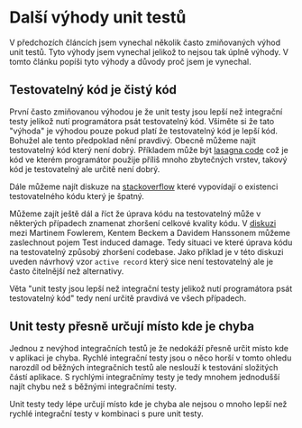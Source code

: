 # Další výhody unit testů

V předchozích článcích jsem vynechal několik často zmiňovaných výhod unit testů. Tyto výhody jsem vynechal jelikož to nejsou tak úplně výhody. V tomto článku popíši tyto výhody a důvody proč jsem je vynechal.

## Testovatelný kód je čistý kód

První často zmiňovanou výhodou je že unit testy jsou lepší než integrační testy jelikož nutí programátora psát testovatelný kód. Všiměte si že tato "výhoda" je výhodou pouze pokud platí že testovatelný kód je lepší kód. Bohužel ale tento předpoklad nění pravdivý. Obecně můžeme najít testovatelný kód který není dobrý. Příkladem může být [lasagna code](https://matthiasnoback.nl/2018/02/lasagna-code-too-many-layers/) což je kód ve kterém programátor použije příliš mnoho zbytečných vrstev, takový kód je testovatelný ale určitě není dobrý.

Dále můžeme najít diskuze na [stackoverflow](https://softwareengineering.stackexchange.com/questions/288405/is-testable-code-better-code) které vypovídají o existenci testovatelného kódu který je špatný.

Můžeme zajít ještě dál a říct že úprava kódu na testovatelný může v některých případech znamenat zhoršení celkové kvality kódu. V [diskuzi](https://martinfowler.com/articles/is-tdd-dead/) mezi Martinem Fowlerem, Kentem Beckem a Davidem Hanssonem můžeme zaslechnout pojem Test induced damage. Tedy situaci ve které úprava kódu na testovatelný způsobý zhoršení codebase. Jako příklad je v této diskuzi uveden návrhový vzor `active record` který sice není testovatelný ale je často čitelnější než alternativy.

Věta "unit testy jsou lepší než integrační testy jelikož nutí programátora psát testovatelný kód" tedy není určitě pravdivá ve všech případech.

## Unit testy přesně určují místo kde je chyba

Jednou z nevýhod integračních testů je že nedokáží přesně určit místo kde v aplikaci je chyba. Rychlé integrační testy jsou o něco horší v tomto ohledu narozdíl od běžných integračních testů ale neslouží k testování složitých částí aplikace. S rychlými integračnímy testy je tedy mnohem jednodušší najít chybu než s běžnými integračními testy.

Unit testy tedy lépe určují místo kde je chyba ale nejsou o mnoho lepší než rychlé integrační testy v kombinaci s pure unit testy.

